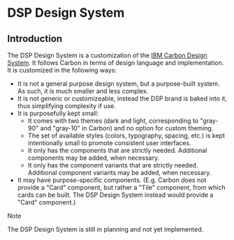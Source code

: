 # DSP Design System

## Introduction

The DSP Design System is a customization of the [IBM Carbon Design System](https://carbondesignsystem.com/). 
It follows Carbon in terms of design language and implementation. 
It is customized in the following ways:

- It is not a general purpose design system, but a purpose-built system. As such, it is much smaller and less complex.
- It is not generic or customizeable, instead the DSP brand is baked into it, thus simplifying complexity if use.
- It is purposefully kept small:
  - It comes with two themes (dark and light, corresponding to "gray-90" and "gray-10" in Carbon) 
    and no option for custom theming.
  - The set of available styles (colors, typography, spacing, etc.) 
    is kept intentionally small to promote consistent user interfaces.
  - It only has the components that are strictly needed.
    Additional components may be added, when necessary.
  - It only has the component variants that are strictly needed. 
    Additional component variants may be added, when necessary.
- It may have purpose-specific components. 
  (E.g. Carbon does not provide a "Card" component, but rather a "Tile" component, from which cards can be built. 
  The DSP Design System instead would provide a "Card" component.)


> [!NOTE]
> The DSP Design System is still in planning and not yet implemented.

<!-- TODO: Add the following pages:
  - [Aim and Purpose]()
  - [Design Principles]()
  - [Design Tokens]()
  - [Components]()
  - [Patterns]()
  - [Icons]()
  - [Typography]()
  - [Colors]()
  - [Accessibility]()
  - [Design System in Figma]()
  - [Playground]()
 -->
